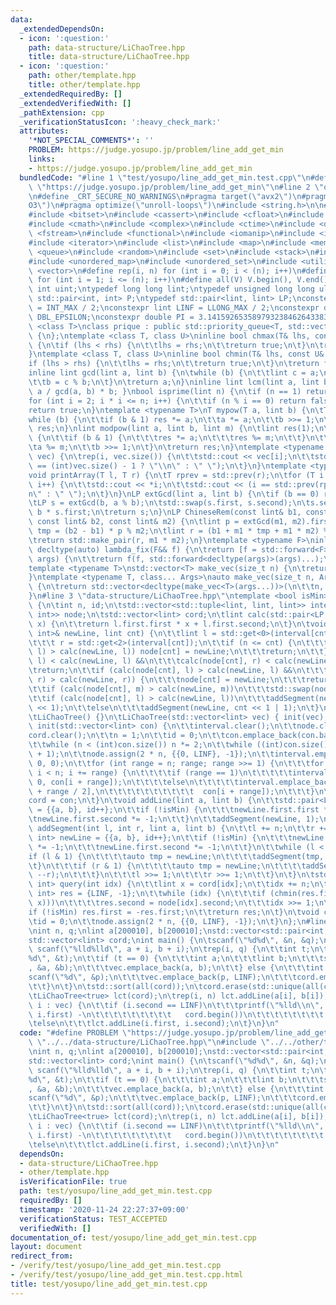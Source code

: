 ```yaml
---
data:
  _extendedDependsOn:
  - icon: ':question:'
    path: data-structure/LiChaoTree.hpp
    title: data-structure/LiChaoTree.hpp
  - icon: ':question:'
    path: other/template.hpp
    title: other/template.hpp
  _extendedRequiredBy: []
  _extendedVerifiedWith: []
  _pathExtension: cpp
  _verificationStatusIcon: ':heavy_check_mark:'
  attributes:
    '*NOT_SPECIAL_COMMENTS*': ''
    PROBLEM: https://judge.yosupo.jp/problem/line_add_get_min
    links:
    - https://judge.yosupo.jp/problem/line_add_get_min
  bundledCode: "#line 1 \"test/yosupo/line_add_get_min.test.cpp\"\n#define PROBLEM\
    \ \"https://judge.yosupo.jp/problem/line_add_get_min\"\n#line 2 \"other/template.hpp\"\
    \n#define _CRT_SECURE_NO_WARNINGS\n#pragma target(\"avx2\")\n#pragma optimize(\"\
    O3\")\n#pragma optimize(\"unroll-loops\")\n#include <string.h>\n\n#include <algorithm>\n\
    #include <bitset>\n#include <cassert>\n#include <cfloat>\n#include <climits>\n\
    #include <cmath>\n#include <complex>\n#include <ctime>\n#include <deque>\n#include\
    \ <fstream>\n#include <functional>\n#include <iomanip>\n#include <iostream>\n\
    #include <iterator>\n#include <list>\n#include <map>\n#include <memory>\n#include\
    \ <queue>\n#include <random>\n#include <set>\n#include <stack>\n#include <string>\n\
    #include <unordered_map>\n#include <unordered_set>\n#include <utility>\n#include\
    \ <vector>\n#define rep(i, n) for (int i = 0; i < (n); i++)\n#define REP(i, n)\
    \ for (int i = 1; i <= (n); i++)\n#define all(V) V.begin(), V.end()\ntypedef unsigned\
    \ int uint;\ntypedef long long lint;\ntypedef unsigned long long ulint;\ntypedef\
    \ std::pair<int, int> P;\ntypedef std::pair<lint, lint> LP;\nconstexpr int INF\
    \ = INT_MAX / 2;\nconstexpr lint LINF = LLONG_MAX / 2;\nconstexpr double eps =\
    \ DBL_EPSILON;\nconstexpr double PI = 3.141592653589793238462643383279;\ntemplate\
    \ <class T>\nclass prique : public std::priority_queue<T, std::vector<T>, std::greater<T>>\
    \ {\n};\ntemplate <class T, class U>\ninline bool chmax(T& lhs, const U& rhs)\
    \ {\n\tif (lhs < rhs) {\n\t\tlhs = rhs;\n\t\treturn true;\n\t}\n\treturn false;\n\
    }\ntemplate <class T, class U>\ninline bool chmin(T& lhs, const U& rhs) {\n\t\
    if (lhs > rhs) {\n\t\tlhs = rhs;\n\t\treturn true;\n\t}\n\treturn false;\n}\n\
    inline lint gcd(lint a, lint b) {\n\twhile (b) {\n\t\tlint c = a;\n\t\ta = b;\n\
    \t\tb = c % b;\n\t}\n\treturn a;\n}\ninline lint lcm(lint a, lint b) { return\
    \ a / gcd(a, b) * b; }\nbool isprime(lint n) {\n\tif (n == 1) return false;\n\t\
    for (int i = 2; i * i <= n; i++) {\n\t\tif (n % i == 0) return false;\n\t}\n\t\
    return true;\n}\ntemplate <typename T>\nT mypow(T a, lint b) {\n\tT res(1);\n\t\
    while (b) {\n\t\tif (b & 1) res *= a;\n\t\ta *= a;\n\t\tb >>= 1;\n\t}\n\treturn\
    \ res;\n}\nlint modpow(lint a, lint b, lint m) {\n\tlint res(1);\n\twhile (b)\
    \ {\n\t\tif (b & 1) {\n\t\t\tres *= a;\n\t\t\tres %= m;\n\t\t}\n\t\ta *= a;\n\t\
    \ta %= m;\n\t\tb >>= 1;\n\t}\n\treturn res;\n}\ntemplate <typename T>\nvoid printArray(std::vector<T>&\
    \ vec) {\n\trep(i, vec.size()) {\n\t\tstd::cout << vec[i];\n\t\tstd::cout << (i\
    \ == (int)vec.size() - 1 ? \"\\n\" : \" \");\n\t}\n}\ntemplate <typename T>\n\
    void printArray(T l, T r) {\n\tT rprev = std::prev(r);\n\tfor (T i = l; i != rprev;\
    \ i++) {\n\t\tstd::cout << *i;\n\t\tstd::cout << (i == std::prev(rprev) ? \"\\\
    n\" : \" \");\n\t}\n}\nLP extGcd(lint a, lint b) {\n\tif (b == 0) return {1, 0};\n\
    \tLP s = extGcd(b, a % b);\n\tstd::swap(s.first, s.second);\n\ts.second -= a /\
    \ b * s.first;\n\treturn s;\n}\nLP ChineseRem(const lint& b1, const lint& m1,\
    \ const lint& b2, const lint& m2) {\n\tlint p = extGcd(m1, m2).first;\n\tlint\
    \ tmp = (b2 - b1) * p % m2;\n\tlint r = (b1 + m1 * tmp + m1 * m2) % (m1 * m2);\n\
    \treturn std::make_pair(r, m1 * m2);\n}\ntemplate <typename F>\ninline constexpr\
    \ decltype(auto) lambda_fix(F&& f) {\n\treturn [f = std::forward<F>(f)](auto&&...\
    \ args) {\n\t\treturn f(f, std::forward<decltype(args)>(args)...);\n\t};\n}\n\
    template <typename T>\nstd::vector<T> make_vec(size_t n) {\n\treturn std::vector<T>(n);\n\
    }\ntemplate <typename T, class... Args>\nauto make_vec(size_t n, Args&&... args)\
    \ {\n\treturn std::vector<decltype(make_vec<T>(args...))>(\n\t\tn, make_vec<T>(std::forward<Args>(args)...));\n\
    }\n#line 3 \"data-structure/LiChaoTree.hpp\"\ntemplate <bool isMin>\nclass LiChaoTree\
    \ {\n\tint n, id;\n\tstd::vector<std::tuple<lint, lint, lint>> interval;\n\tstd::vector<std::pair<LP,\
    \ int>> node;\n\tstd::vector<lint> cord;\n\tlint calc(std::pair<LP, int> l, lint\
    \ x) {\n\t\treturn l.first.first * x + l.first.second;\n\t}\n\tvoid addSegment(std::pair<LP,\
    \ int>& newLine, lint cnt) {\n\t\tlint l = std::get<0>(interval[cnt]), m = std::get<1>(interval[cnt]),\n\
    \t\t\t r = std::get<2>(interval[cnt]);\n\t\tif (n <= cnt) {\n\t\t\tif (calc(node[cnt],\
    \ l) > calc(newLine, l)) node[cnt] = newLine;\n\t\t\treturn;\n\t\t}\n\t\tif (calc(node[cnt],\
    \ l) < calc(newLine, l) &&\n\t\t\tcalc(node[cnt], r) < calc(newLine, r))\n\t\t\
    \treturn;\n\t\tif (calc(node[cnt], l) > calc(newLine, l) &&\n\t\t\tcalc(node[cnt],\
    \ r) > calc(newLine, r)) {\n\t\t\tnode[cnt] = newLine;\n\t\t\treturn;\n\t\t}\n\
    \t\tif (calc(node[cnt], m) > calc(newLine, m))\n\t\t\tstd::swap(node[cnt], newLine);\n\
    \t\tif (calc(node[cnt], l) > calc(newLine, l))\n\t\t\taddSegment(newLine, cnt\
    \ << 1);\n\t\telse\n\t\t\taddSegment(newLine, cnt << 1 | 1);\n\t}\n\n  public:\n\
    \tLiChaoTree() {}\n\tLiChaoTree(std::vector<lint> vec) { init(vec); }\n\tvoid\
    \ init(std::vector<lint> con) {\n\t\tinterval.clear();\n\t\tnode.clear();\n\t\t\
    cord.clear();\n\t\tn = 1;\n\t\tid = 0;\n\t\tcon.emplace_back(con.back() + 1);\n\
    \t\twhile (n < (int)con.size()) n *= 2;\n\t\twhile ((int)con.size() < n + 1) con.emplace_back(con.back()\
    \ + 1);\n\t\tnode.assign(2 * n, {{0, LINF}, -1});\n\t\tinterval.emplace_back(0,\
    \ 0, 0);\n\t\tfor (int range = n; range; range >>= 1) {\n\t\t\tfor (int i = 0;\
    \ i < n; i += range) {\n\t\t\t\tif (range == 1)\n\t\t\t\t\tinterval.emplace_back(con[i],\
    \ 0, con[i + range]);\n\t\t\t\telse\n\t\t\t\t\tinterval.emplace_back(con[i], con[i\
    \ + range / 2],\n\t\t\t\t\t\t\t\t\t\t  con[i + range]);\n\t\t\t}\n\t\t}\n\t\t\
    cord = con;\n\t}\n\tvoid addLine(lint a, lint b) {\n\t\tstd::pair<LP, int> newLine\
    \ = {{a, b}, id++};\n\t\tif (!isMin) {\n\t\t\tnewLine.first.first *= -1;\n\t\t\
    \tnewLine.first.second *= -1;\n\t\t}\n\t\taddSegment(newLine, 1);\n\t}\n\tvoid\
    \ addSegment(int l, int r, lint a, lint b) {\n\t\tl += n;\n\t\tr += n;\n\t\tstd::pair<LP,\
    \ int> newLine = {{a, b}, id++};\n\t\tif (!isMin) {\n\t\t\tnewLine.first.first\
    \ *= -1;\n\t\t\tnewLine.first.second *= -1;\n\t\t}\n\t\twhile (l < r) {\n\t\t\t\
    if (l & 1) {\n\t\t\t\tauto tmp = newLine;\n\t\t\t\taddSegment(tmp, l++);\n\t\t\
    \t}\n\t\t\tif (r & 1) {\n\t\t\t\tauto tmp = newLine;\n\t\t\t\taddSegment(tmp,\
    \ --r);\n\t\t\t}\n\t\t\tl >>= 1;\n\t\t\tr >>= 1;\n\t\t}\n\t}\n\tstd::pair<lint,\
    \ int> query(int idx) {\n\t\tlint x = cord[idx];\n\t\tidx += n;\n\t\tstd::pair<lint,\
    \ int> res = {LINF, -1};\n\t\twhile (idx) {\n\t\t\tif (chmin(res.first, calc(node[idx],\
    \ x)))\n\t\t\t\tres.second = node[idx].second;\n\t\t\tidx >>= 1;\n\t\t}\n\t\t\
    if (!isMin) res.first = -res.first;\n\t\treturn res;\n\t}\n\tvoid clear() {\n\t\
    \tid = 0;\n\t\tnode.assign(2 * n, {{0, LINF}, -1});\n\t}\n};\n#line 4 \"test/yosupo/line_add_get_min.test.cpp\"\
    \nint n, q;\nlint a[200010], b[200010];\nstd::vector<std::pair<int, lint>> vec;\n\
    std::vector<lint> cord;\nint main() {\n\tscanf(\"%d%d\", &n, &q);\n\trep(i, n)\
    \ scanf(\"%lld%lld\", a + i, b + i);\n\trep(i, q) {\n\t\tint t;\n\t\tscanf(\"\
    %d\", &t);\n\t\tif (t == 0) {\n\t\t\tint a;\n\t\t\tlint b;\n\t\t\tscanf(\"%d%lld\"\
    , &a, &b);\n\t\t\tvec.emplace_back(a, b);\n\t\t} else {\n\t\t\tint p;\n\t\t\t\
    scanf(\"%d\", &p);\n\t\t\tvec.emplace_back(p, LINF);\n\t\t\tcord.emplace_back(p);\n\
    \t\t}\n\t}\n\tstd::sort(all(cord));\n\tcord.erase(std::unique(all(cord)), cord.end());\n\
    \tLiChaoTree<true> lct(cord);\n\trep(i, n) lct.addLine(a[i], b[i]);\n\tfor (auto\
    \ i : vec) {\n\t\tif (i.second == LINF)\n\t\t\tprintf(\"%lld\\n\", lct.query(std::lower_bound(all(cord),\
    \ i.first) -\n\t\t\t\t\t\t\t\t\t   cord.begin())\n\t\t\t\t\t\t\t\t .first);\n\t\
    \telse\n\t\t\tlct.addLine(i.first, i.second);\n\t}\n}\n"
  code: "#define PROBLEM \"https://judge.yosupo.jp/problem/line_add_get_min\"\n#include\
    \ \"../../data-structure/LiChaoTree.hpp\"\n#include \"../../other/template.hpp\"\
    \nint n, q;\nlint a[200010], b[200010];\nstd::vector<std::pair<int, lint>> vec;\n\
    std::vector<lint> cord;\nint main() {\n\tscanf(\"%d%d\", &n, &q);\n\trep(i, n)\
    \ scanf(\"%lld%lld\", a + i, b + i);\n\trep(i, q) {\n\t\tint t;\n\t\tscanf(\"\
    %d\", &t);\n\t\tif (t == 0) {\n\t\t\tint a;\n\t\t\tlint b;\n\t\t\tscanf(\"%d%lld\"\
    , &a, &b);\n\t\t\tvec.emplace_back(a, b);\n\t\t} else {\n\t\t\tint p;\n\t\t\t\
    scanf(\"%d\", &p);\n\t\t\tvec.emplace_back(p, LINF);\n\t\t\tcord.emplace_back(p);\n\
    \t\t}\n\t}\n\tstd::sort(all(cord));\n\tcord.erase(std::unique(all(cord)), cord.end());\n\
    \tLiChaoTree<true> lct(cord);\n\trep(i, n) lct.addLine(a[i], b[i]);\n\tfor (auto\
    \ i : vec) {\n\t\tif (i.second == LINF)\n\t\t\tprintf(\"%lld\\n\", lct.query(std::lower_bound(all(cord),\
    \ i.first) -\n\t\t\t\t\t\t\t\t\t   cord.begin())\n\t\t\t\t\t\t\t\t .first);\n\t\
    \telse\n\t\t\tlct.addLine(i.first, i.second);\n\t}\n}\n"
  dependsOn:
  - data-structure/LiChaoTree.hpp
  - other/template.hpp
  isVerificationFile: true
  path: test/yosupo/line_add_get_min.test.cpp
  requiredBy: []
  timestamp: '2020-11-24 22:27:37+09:00'
  verificationStatus: TEST_ACCEPTED
  verifiedWith: []
documentation_of: test/yosupo/line_add_get_min.test.cpp
layout: document
redirect_from:
- /verify/test/yosupo/line_add_get_min.test.cpp
- /verify/test/yosupo/line_add_get_min.test.cpp.html
title: test/yosupo/line_add_get_min.test.cpp
---
```

